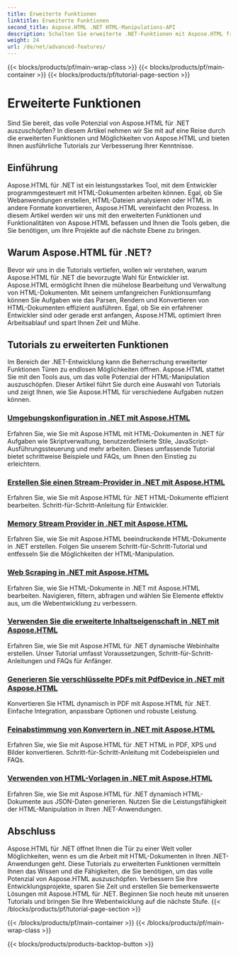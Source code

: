```yaml
---
title: Erweiterte Funktionen
linktitle: Erweiterte Funktionen
second_title: Aspose.HTML .NET HTML-Manipulations-API
description: Schalten Sie erweiterte .NET-Funktionen mit Aspose.HTML frei! Von der Umgebungskonfiguration bis zum Web Scraping Entdecken Sie umfassende Tutorials für leistungsstarke Webentwicklung.
weight: 24
url: /de/net/advanced-features/
---
```


{{< blocks/products/pf/main-wrap-class >}}
{{< blocks/products/pf/main-container >}}
{{< blocks/products/pf/tutorial-page-section >}}

# Erweiterte Funktionen


Sind Sie bereit, das volle Potenzial von Aspose.HTML für .NET auszuschöpfen? In diesem Artikel nehmen wir Sie mit auf eine Reise durch die erweiterten Funktionen und Möglichkeiten von Aspose.HTML und bieten Ihnen ausführliche Tutorials zur Verbesserung Ihrer Kenntnisse.

## Einführung

Aspose.HTML für .NET ist ein leistungsstarkes Tool, mit dem Entwickler programmgesteuert mit HTML-Dokumenten arbeiten können. Egal, ob Sie Webanwendungen erstellen, HTML-Dateien analysieren oder HTML in andere Formate konvertieren, Aspose.HTML vereinfacht den Prozess. In diesem Artikel werden wir uns mit den erweiterten Funktionen und Funktionalitäten von Aspose.HTML befassen und Ihnen die Tools geben, die Sie benötigen, um Ihre Projekte auf die nächste Ebene zu bringen.

## Warum Aspose.HTML für .NET?

Bevor wir uns in die Tutorials vertiefen, wollen wir verstehen, warum Aspose.HTML für .NET die bevorzugte Wahl für Entwickler ist. Aspose.HTML ermöglicht Ihnen die mühelose Bearbeitung und Verwaltung von HTML-Dokumenten. Mit seinem umfangreichen Funktionsumfang können Sie Aufgaben wie das Parsen, Rendern und Konvertieren von HTML-Dokumenten effizient ausführen. Egal, ob Sie ein erfahrener Entwickler sind oder gerade erst anfangen, Aspose.HTML optimiert Ihren Arbeitsablauf und spart Ihnen Zeit und Mühe.

## Tutorials zu erweiterten Funktionen
Im Bereich der .NET-Entwicklung kann die Beherrschung erweiterter Funktionen Türen zu endlosen Möglichkeiten öffnen. Aspose.HTML stattet Sie mit den Tools aus, um das volle Potenzial der HTML-Manipulation auszuschöpfen. Dieser Artikel führt Sie durch eine Auswahl von Tutorials und zeigt Ihnen, wie Sie Aspose.HTML für verschiedene Aufgaben nutzen können.
### [Umgebungskonfiguration in .NET mit Aspose.HTML](./environment-configuration/)
Erfahren Sie, wie Sie mit Aspose.HTML mit HTML-Dokumenten in .NET für Aufgaben wie Skriptverwaltung, benutzerdefinierte Stile, JavaScript-Ausführungssteuerung und mehr arbeiten. Dieses umfassende Tutorial bietet schrittweise Beispiele und FAQs, um Ihnen den Einstieg zu erleichtern.
### [Erstellen Sie einen Stream-Provider in .NET mit Aspose.HTML](./create-stream-provider/)
Erfahren Sie, wie Sie mit Aspose.HTML für .NET HTML-Dokumente effizient bearbeiten. Schritt-für-Schritt-Anleitung für Entwickler.
### [Memory Stream Provider in .NET mit Aspose.HTML](./memory-stream-provider/)
Erfahren Sie, wie Sie mit Aspose.HTML beeindruckende HTML-Dokumente in .NET erstellen. Folgen Sie unserem Schritt-für-Schritt-Tutorial und entfesseln Sie die Möglichkeiten der HTML-Manipulation.
### [Web Scraping in .NET mit Aspose.HTML](./web-scraping/)
Erfahren Sie, wie Sie HTML-Dokumente in .NET mit Aspose.HTML bearbeiten. Navigieren, filtern, abfragen und wählen Sie Elemente effektiv aus, um die Webentwicklung zu verbessern.
### [Verwenden Sie die erweiterte Inhaltseigenschaft in .NET mit Aspose.HTML](./use-extended-content-property/)
Erfahren Sie, wie Sie mit Aspose.HTML für .NET dynamische Webinhalte erstellen. Unser Tutorial umfasst Voraussetzungen, Schritt-für-Schritt-Anleitungen und FAQs für Anfänger.
### [Generieren Sie verschlüsselte PDFs mit PdfDevice in .NET mit Aspose.HTML](./generate-encrypted-pdf-by-pdfdevice/)
Konvertieren Sie HTML dynamisch in PDF mit Aspose.HTML für .NET. Einfache Integration, anpassbare Optionen und robuste Leistung.
### [Feinabstimmung von Konvertern in .NET mit Aspose.HTML](./fine-tuning-converters/)
Erfahren Sie, wie Sie mit Aspose.HTML für .NET HTML in PDF, XPS und Bilder konvertieren. Schritt-für-Schritt-Anleitung mit Codebeispielen und FAQs.
### [Verwenden von HTML-Vorlagen in .NET mit Aspose.HTML](./using-html-templates/)
Erfahren Sie, wie Sie mit Aspose.HTML für .NET dynamisch HTML-Dokumente aus JSON-Daten generieren. Nutzen Sie die Leistungsfähigkeit der HTML-Manipulation in Ihren .NET-Anwendungen.


## Abschluss

Aspose.HTML für .NET öffnet Ihnen die Tür zu einer Welt voller Möglichkeiten, wenn es um die Arbeit mit HTML-Dokumenten in Ihren .NET-Anwendungen geht. Diese Tutorials zu erweiterten Funktionen vermitteln Ihnen das Wissen und die Fähigkeiten, die Sie benötigen, um das volle Potenzial von Aspose.HTML auszuschöpfen. Verbessern Sie Ihre Entwicklungsprojekte, sparen Sie Zeit und erstellen Sie bemerkenswerte Lösungen mit Aspose.HTML für .NET. Beginnen Sie noch heute mit unseren Tutorials und bringen Sie Ihre Webentwicklung auf die nächste Stufe.
{{< /blocks/products/pf/tutorial-page-section >}}

{{< /blocks/products/pf/main-container >}}
{{< /blocks/products/pf/main-wrap-class >}}

{{< blocks/products/products-backtop-button >}}
